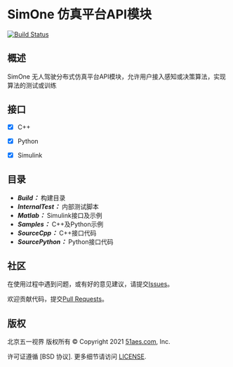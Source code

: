 # SimOne 仿真平台API模块
[![Build Status](https://app.travis-ci.com/DTC8/DTC.svg?branch=master)](https://app.travis-ci.com/github/DTC8/DTC)

## 概述
SimOne 无人驾驶分布式仿真平台API模块，允许用户接入感知或决策算法，实现算法的测试或训练

## 接口

- [x] C++

- [x] Python

- [x] Simulink

## 目录
- ***Build：*** 构建目录
- ***InternalTest：*** 内部测试脚本
- ***Matlab：*** Simulink接口及示例
- ***Samples：*** C++及Python示例
- ***SourceCpp：*** C++接口代码
- ***SourcePython：*** Python接口代码

## 社区
  在使用过程中遇到问题，或有好的意见建议，请提交[Issues](https://gitee.com/OpenSimOne/OpenSimOne/issues)。

  欢迎贡献代码，提交[Pull Requests](https://gitee.com/OpenSimOne/OpenSimOne/pulls)。
## 版权
北京五一视界 版权所有 © Copyright 2021 [51aes.com](https://www.51aes.com/), Inc.


许可证遵循 [BSD 协议]. 更多细节请访问 [LICENSE](https://gitee.com/OpenSimOne/SimOneCore/blob/master/LICENSE ).
